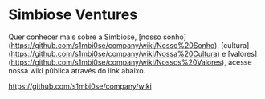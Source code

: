 # Simbiose Ventures

Quer conhecer mais sobre a Simbiose, [nosso sonho] (https://github.com/s1mbi0se/company/wiki/Nosso%20Sonho), [cultura] (https://github.com/s1mbi0se/company/wiki/Nossa%20Cultura) e [valores] (https://github.com/s1mbi0se/company/wiki/Nossos%20Valores), acesse nossa wiki pública através do link abaixo.

https://github.com/s1mbi0se/company/wiki
